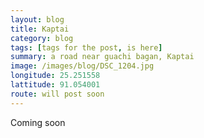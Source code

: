 ```yaml
---
layout: blog
title: Kaptai
category: blog
tags: [tags for the post, is here]  
summary: a road near guachi bagan, Kaptai
image: /images/blog/DSC_1204.jpg
longitude: 25.251558
lattitude: 91.054001
route: will post soon
---
```



Coming soon
